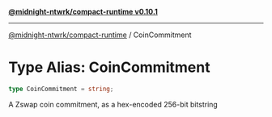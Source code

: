 [**@midnight-ntwrk/compact-runtime v0.10.1**](../README.md)

***

[@midnight-ntwrk/compact-runtime](../globals.md) / CoinCommitment

# Type Alias: CoinCommitment

```ts
type CoinCommitment = string;
```

A Zswap coin commitment, as a hex-encoded 256-bit bitstring
